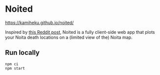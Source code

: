 # Noited

https://kamiheku.github.io/noited/

Inspired by [this Reddit post](https://old.reddit.com/r/noita/comments/slu7h6/where_i_died_7000_deaths/), Noited is a fully client-side web app that plots your Noita death locations on a (limited view of the) Noita map.

## Run locally

```
npm ci
npm start
```
